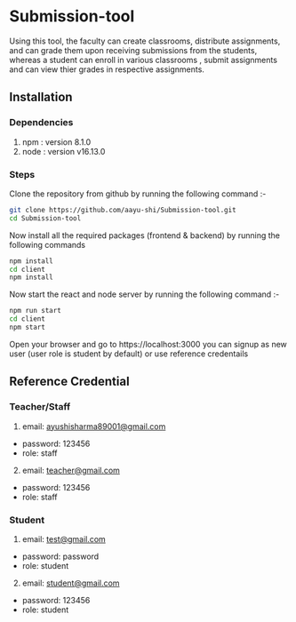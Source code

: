 # Submission-tool

Using this tool, the faculty can create classrooms, distribute assignments, and can grade them upon receiving submissions
from the students, whereas a student can enroll in various classrooms , submit assignments and can view thier grades in respective assignments.

## Installation

### Dependencies

1. npm : version 8.1.0
2. node : version v16.13.0

### Steps

Clone the repository from github by running the following command :-

```bash
git clone https://github.com/aayu-shi/Submission-tool.git
cd Submission-tool
```

Now install all the required packages (frontend & backend) by running the following commands

```bash
npm install
cd client
npm install
```

Now start the react and node server by running the following command :-

```bash
npm run start
cd client
npm start
```

Open your browser and go to https://localhost:3000 you can signup as new user (user role is student by default) or use reference credentails

## Reference Credential

### Teacher/Staff

1. email: ayushisharma89001@gmail.com

- password: 123456
- role: staff

2. email: teacher@gmail.com

- password: 123456
- role: staff

### Student

1. email: test@gmail.com

- password: password
- role: student

2. email: student@gmail.com

- password: 123456
- role: student
